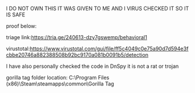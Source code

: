 I DO NOT OWN THIS IT WAS GIVEN TO ME AND I VIRUS CHECKED IT SO IT IS SAFE



proof below:

triage link:https://tria.ge/240613-dzy7gswemp/behavioral1


virustotal:https://www.virustotal.com/gui/file/ff5c4049c0e75a90d7d594e3fcbbe20746a882388508b92bc9170a081b0091b5/detection


I have also personally checked the code in DnSpy it is not a rat or trojan




gorilla tag folder location:
C:\Program Files (x86)\Steam\steamapps\common\Gorilla Tag
